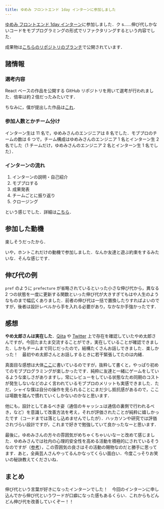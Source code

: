 ```yaml
---
title: ゆめみ フロントエンド 1day インターンに参加しました
---
```


[ゆめみ フロントエンド 1day インターン](https://talent.supporterz.jp/events/7932c2f1-254c-4b19-b201-9cd2d216b2bf/)に参加しました．ク s……伸び代しかないコードをモブプログラミングの形式でリファクタリングするという内容でした．

成果物は[こちらのリポジトリのブランチ](https://github.com/yumemi-inc/frontend-1day-curriculum/tree/intern_20220820_team6)で公開されています．

<!-- truncate -->

## 諸情報

### 選考内容

React ベースの作品を公開する GitHub リポジトリを用いて選考が行われました．倍率は約２倍だったみたいです．

ちなみに，僕が提出した作品は[これ](https://github.com/ajfAfg/emojion)．

### 参加人数とかチーム分け

インターン生は 11 名で，ゆめみさんのエンジニアは 8 名でした．モブプロのチームの数は 6 つで，チーム構成はゆめみさんのエンジニア 1 名とインターン生 2 名でした（1 チームだけ，ゆめみさんのエンジニア 2 名とインターン生 1 名でした）．

### インターンの流れ

1. インターンの説明・自己紹介
2. モブプロする
3. 成果発表
4. チームごとに振り返り
5. クロージング

という感じでした．詳細は[こちら](https://github.com/yumemi-inc/frontend-1day-curriculum/blob/main/docs/20220820/%E3%82%BF%E3%82%A4%E3%83%A0%E3%82%B9%E3%82%B1%E3%82%B8%E3%83%A5%E3%83%BC%E3%83%AB.md)．

## 参加した動機

楽しそうだったから．

いや，ホントこれだけの動機で参加しました．なんか友達と遊ぶ約束をするみたいな．そんな感じです．

## 伸び代の例

`pref` のように `prefecture` が省略されているといった小さな伸び代から，異なる 2 つの状態を一度に更新する関数といった伸び代が大きすぎてもはや人生のようなものまで幅広くありました．前者の伸び代は一括で置換したりすればよいのですが，後者は設計レベルから手を入れる必要があり，なかなか手強かったです．

## 感想

**やめ太郎さんは実在した**．[Qiita](https://qiita.com/Yametaro) や [Twitter](https://twitter.com/yametaro1983) 上で存在を確認していたやめ太郎さんですが，今回たまたま交流することができ，実在していることが確認できました．しかもチームまで同じだったので，結構たくさんお話しできました．楽しかった！　最初やめ太郎さんとお話しするときに若干緊張してたのは内緒．

真面目な感想は大体[ここ](https://github.com/yumemi-inc/frontend-1day-curriculum/blob/intern_20220820_team6/show.md)に書いているのですが，抜粋して書くと，やっぱり初めてのモブプログラミングが楽しかったです．純粋に友達と一緒にゲームをしているような楽しさがありますし，常にレビューをしている状態なため同期のコストが発生しないなどのよく言われているモブプロのメリットも実感できました．ただ，シャイな僕は自分の操作を見られることにまだ少し抵抗感があるので，ここは場数を踏んで慣れていくしかないのかなと思います．

他にも，設計としてあるべき姿（通信のキャッシュは通信の裏側で行われるべき，など）を意識して改善方法を考え，それが評価されたことが純粋に嬉しかったです（コードまでは落とし込めませんでしたが）．ハッカソンや研究では評価されづらい設計ですが，これまで好きで勉強していて良かったなーと思います．

最後に，ゆめみさんの方々の雰囲気がめちゃくちゃいいなーと改めて感じました．ゆめみさんでは社内の心理的安全性を高める活動を積極的にされているそうなのですが（[参考](https://fukabori.fm/episode/45)），この雰囲気の良さはその活動の賜物なのだと勝手に思ってます．あと，全員芸人さんやってるんかなってくらい面白い．今度こっそりお笑いの秘訣教えてくださいね．

## まとめ

伸び代という言葉が好きになったインターンでした！　今回のインターンに申し込んでから伸び代というワードが口癖になった感もあるくらい．これからもどんどん伸び代を改善していくぞー！！
